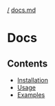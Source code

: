 [/](/AWK.py/ "/") [docs.md](/AWK.py/docs "/docs")

# Docs

## Contents

* [Installation](/AWK.py/docs/install "/docs/install")
* [Usage](/AWK.py/docs/usage "/docs/usage")
* [Examples](/AWK.py/docs/examples "/docs/examples")
